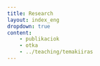 ```yaml
---
title: Research
layout: index_eng
dropdown: true
content:
    - publikaciok
    - otka
    - ../teaching/temakiiras
---
```


